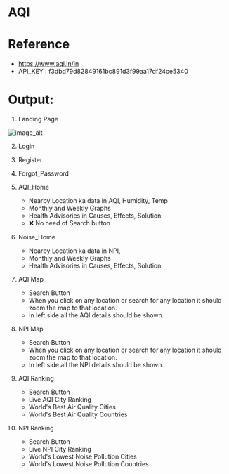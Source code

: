 # AQI

# Reference 
- https://www.aqi.in/in
- API_KEY : f3dbd79d82849161bc891d3f99aa17df24ce5340


# Output:

1. Landing Page

![image_alt]()

2. Login

3. Register

4. Forgot_Password

5. AQI_Home
   + Nearby Location ka data in AQI, Humidity, Temp
   + Monthly and Weekly Graphs
   + Health Advisories in Causes, Effects, Solution
   - ❌ No need of Search button

6. Noise_Home
   + Nearby Location ka data in NPI,
   + Monthly and Weekly Graphs
   + Health Advisories in Causes, Effects, Solution

7. AQI Map
   + Search Button
   + When you click on any location or search for any location it should zoom the map to that location.
   + In left side all the AQI details should be shown.

8. NPI Map
   + Search Button
   + When you click on any location or search for any location it should zoom the map to that location.
   + In left side all the NPI details should be shown.

9. AQI Ranking
    + Search Button
    + Live AQI City Ranking
    + World's Best Air Quality Cities
    + World's Best Air Quality  Countries
    
10. NPI Ranking
    + Search Button
    + Live NPI City Ranking
    + World's Lowest Noise Pollution Cities
    + World's Lowest Noise Pollution Countries

